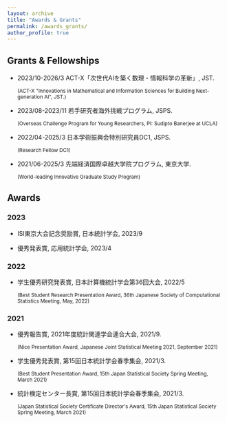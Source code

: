 ```yaml
---
layout: archive
title: "Awards & Grants"
permalink: /awards_grants/
author_profile: true
---
```


## Grants & Fellowships

- 2023/10-2026/3  ACT-X「次世代AIを築く数理・情報科学の革新」,  JST. 

  <small>(ACT-X "Innovations in Mathematical and Information Sciences for Building Next-generation AI", JST.)</small>

- 2023/08-2023/11 若手研究者海外挑戦プログラム,  JSPS. 

  <small>(Overseas Challenge Program for Young Researchers, PI: Sudipto Banerjee at UCLA)</small>

- 2022/04-2025/3 日本学術振興会特別研究員DC1,  JSPS.

  <small>(Research Fellow DC1)</small>

- 2021/06-2025/3 先端経済国際卓越大学院プログラム, 東京大学.

  <small>(World-leading Innovative Graduate Study Program)</small>
  

## Awards

### 2023

- ISI東京大会記念奨励賞, 日本統計学会, 2023/9
  
- 優秀発表賞, 応用統計学会, 2023/4

### 2022

- 学生優秀研究発表賞, 日本計算機統計学会第36回大会, 2022/5

  <small>(Best Student Research Presentation Award, 36th Japanese Society of Computational Statistics Meeting, May, 2022)</small>

### 2021

- 優秀報告賞​, 2021年度統計関連学会連合大会, 2021/9.

  <small>(Nice Presentation Award, Japanese Joint Statistical Meeting 2021, September 2021)</small>

- 学生優秀発表賞, 第15回日本統計学会春季集会, 2021/3. 

  <small>(Best Student Presentation Award, 15th Japan Statistical Society Spring Meeting, March 2021)</small>

- 統計検定センター長賞, 第15回日本統計学会春季集会, 2021/3.

  <small>(Japan Statistical Society Certificate Director's Award, 15th Japan Statistical Society Spring Meeting, March 2021)</small>